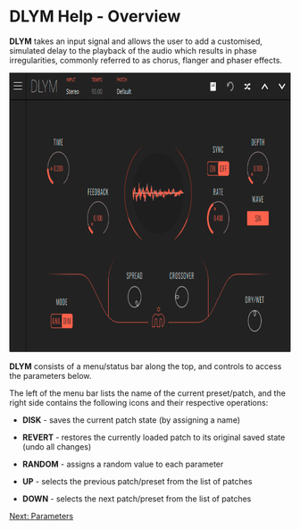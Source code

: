 # DLYM Help - Overview

**DLYM** takes an input signal and allows the user to add a customised, simulated delay to the playback of the audio which results in phase irregularities, commonly referred to as chorus, flanger and phaser effects.

<img src="/dlym/images/overview.png" alt="DLYM Overview" width="800" height="500" />

**DLYM** consists of a menu/status bar along the top, and controls to access the parameters below.

The left of the menu bar lists the name of the current preset/patch, and the right side contains the following icons and their respective operations:

- **DISK** - saves the current patch state \(by assigning a name\)

- **REVERT** - restores the currently loaded patch to its original saved state \(undo all changes\)

- **RANDOM** - assigns a random value to each parameter

- **UP** - selects the previous patch/preset from the list of patches

- **DOWN** - selects the next patch/preset from the list of patches

[Next: Parameters](parameters)

